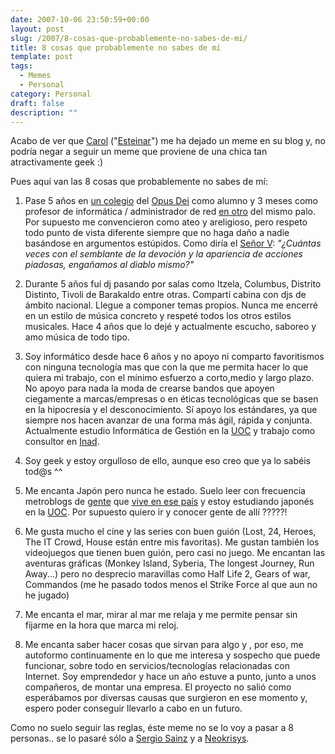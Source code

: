 ```yaml
---
date: 2007-10-06 23:50:59+00:00
layout: post
slug: /2007/8-cosas-que-probablemente-no-sabes-de-mi/
title: 8 cosas que probablemente no sabes de mí
template: post
tags:
  - Memes
  - Personal
category: Personal
draft: false
description: ""
---
```


Acabo de ver que [Carol](http://esteinar.wordpress.com/) ("[Esteinar](http://esteinar.wordpress.com/2007/09/01/significado-de-stinr/)") me ha dejado un meme en su blog y, no podría negar a seguir un meme que proviene de una chica tan atractivamente geek :)

Pues aquí van las 8 cosas que probablemente no sabes de mí:



	
  1. Pase 5 años en [un colegio](http://www.gaztelueta.com) del [Opus Dei](http://www.opusdei.es/) como alumno y 3 meses como profesor de informática / administrador de red [en otro](http://www.munabe.com) del mismo palo. Por supuesto me convencieron como ateo y areligioso, pero respeto todo punto de vista diferente siempre que no haga daño a nadie basándose en argumentos estúpidos.
Como diría el [Señor V](http://es.wikipedia.org/wiki/V_de_Vendetta): _"¿Cuántas veces con el semblante de la devoción y la apariencia de acciones piadosas, engañamos al diablo mismo?"_

	
  2. Durante 5 años fuí dj pasando por salas como Itzela, Columbus, Distrito Distinto, Tivoli de Barakaldo entre otras. Compartí cabina con djs de ámbito nacional. Llegue a componer temas propios. Nunca me encerré en un estilo de música concreto y respeté todos los otros estilos musicales.
Hace 4 años que lo dejé y actualmente escucho, saboreo y amo música de todo tipo.

	
  3. Soy informático desde hace 6 años y no apoyo ni comparto favoritismos con ninguna tecnología mas que con la que me permita hacer lo que quiera mi trabajo, con el mínimo esfuerzo a corto,medio y largo plazo. No apoyo para nada la moda de crearse bandos que apoyen ciegamente a marcas/empresas o en éticas tecnológicas que se basen en la hipocresía y el desconocimiento. Sí apoyo los estándares, ya que siempre nos hacen avanzar de una forma más ágil, rápida y conjunta. Actualmente estudio Informática de Gestión en la [UOC](http://www.uoc.edu) y trabajo como consultor en [Inad](http://www.inad.es).

	
  4. Soy geek y estoy orgulloso de ello, aunque eso creo que ya lo sabéis tod@s ^^

	
  5. Me encanta Japón pero nunca he estado. Suelo leer con frecuencia metroblogs de [gente](http://www.kirainet.com) que [vive en ese país](http://www.ajapon.com/) y estoy estudiando japonés en la [UOC](http://www.uoc.edu).  Por supuesto quiero ir y conocer gente de allí ?????!

	
  6. Me gusta mucho el cine y las series con buen guión (Lost, 24, Heroes, The IT Crowd, House están entre mis favoritas). Me gustan también los videojuegos que tienen buen guión, pero casi no juego. Me encantan las aventuras gráficas (Monkey Island, Syberia, The longest Journey, Run Away...) pero no desprecio maravillas como Half Life 2, Gears of war, Commandos (me he pasado todos menos el Strike Force al que aun no he jugado)

	
  7. Me encanta el mar, mirar al mar me relaja y me permite pensar sin fijarme en la hora que marca mi reloj.

	
  8. Me encanta saber hacer cosas que sirvan para algo y , por eso, me autoformo continuamente en lo que me interesa y sospecho que puede funcionar, sobre todo en servicios/tecnologías relacionadas con Internet. Soy emprendedor y hace un año estuve a punto, junto a unos compañeros, de montar una empresa. El proyecto no salió como esperábamos por diversas causas que surgieron en ese momento y, espero poder conseguir llevarlo a cabo en un futuro.


Como no suelo seguir las reglas, éste meme no se lo voy a pasar a 8 personas.. se lo pasaré sólo a [Sergio Sainz](http://www.sergiosainz.com) y a [Neokrisys](http://www.neokrisys.com).
